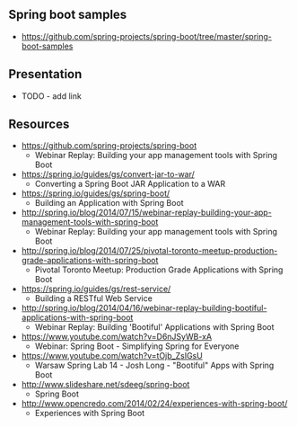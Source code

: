 Spring boot samples
----------
* https://github.com/spring-projects/spring-boot/tree/master/spring-boot-samples

Presentation
----------
* TODO - add link

Resources
----------
* https://github.com/spring-projects/spring-boot
  - Webinar Replay: Building your app management tools with Spring Boot
* https://spring.io/guides/gs/convert-jar-to-war/
  - Converting a Spring Boot JAR Application to a WAR
* https://spring.io/guides/gs/spring-boot/
  - Building an Application with Spring Boot
* http://spring.io/blog/2014/07/15/webinar-replay-building-your-app-management-tools-with-spring-boot
  - Webinar Replay: Building your app management tools with Spring Boot
* http://spring.io/blog/2014/07/25/pivotal-toronto-meetup-production-grade-applications-with-spring-boot
  - Pivotal Toronto Meetup: Production Grade Applications with Spring Boot
* https://spring.io/guides/gs/rest-service/
  - Building a RESTful Web Service  
* http://spring.io/blog/2014/04/16/webinar-replay-building-bootiful-applications-with-spring-boot
  - Webinar Replay: Building 'Bootiful'­ Applications with Spring Boot
* https://www.youtube.com/watch?v=D6nJSyWB-xA
  - Webinar: Spring Boot - Simplifying Spring for Everyone
* https://www.youtube.com/watch?v=tOjb_ZsIGsU
  - Warsaw Spring Lab 14 - Josh Long - "Bootiful"­­ Apps with Spring Boot  
* http://www.slideshare.net/sdeeg/spring-boot
  - Spring Boot   
* http://www.opencredo.com/2014/02/24/experiences-with-spring-boot/
  - Experiences with Spring Boot
